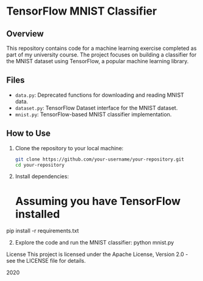 # TensorFlow MNIST Classifier

## Overview

This repository contains code for a machine learning exercise completed as part of my university course. The project focuses on building a classifier for the MNIST dataset using TensorFlow, a popular machine learning library.

## Files

- `data.py`: Deprecated functions for downloading and reading MNIST data.
- `dataset.py`: TensorFlow Dataset interface for the MNIST dataset.
- `mnist.py`: TensorFlow-based MNIST classifier implementation.

## How to Use

1. Clone the repository to your local machine:

   ```bash
   git clone https://github.com/your-username/your-repository.git
   cd your-repository

1. Install dependencies:
   # Assuming you have TensorFlow installed
pip install -r requirements.txt

2. Explore the code and run the MNIST classifier:
   python mnist.py

License
This project is licensed under the Apache License, Version 2.0 - see the LICENSE file for details.


2020
